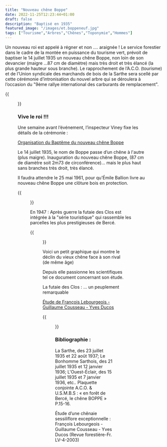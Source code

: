 ```yaml
---
title: "Nouveau chêne Boppe"
date: 2022-11-25T12:23:44+01:00
draft: false
description: "Baptisé en 1935"
featured_image: "/images/et.boppeneuf.jpg"
tags: ["Tourisme","Arbres","Chênes","Toponymie","Hommes"]
---
```



Un nouveau roi est appelé à régner et non …. araignée !
Le service forestier dans le cadre de la montée en
puissance du tourisme vert, prévoit de baptiser 
le 14 juillet 1935 un nouveau chêne Boppe, non loin
de son devancier (maigre …87 cm de diamètre) mais très
droit et très élancé (la plus grande hauteur sous branche).
Le rapprochement de l’A.C.O. (tourisme) et de
l’Union syndicale des marchands de bois de la Sarthe
sera scellé par cette cérémonie d’intronisation du nouvel
arbre qui se déroulera à l’occasion du "9ème rallye 
international des carburants de remplacement". 

{{<figure src="/images/articles/086b3.jpg" title="Le nouveau chêne Boppe">}}


### Vive le roi !!!
  
Une semaine avant l’événement, l’inspecteur Viney 
  fixe les détails de la cérémonie :
  
  [Organisation du Baptême du nouveau chêne Boppe](/articles/pdf/notedeviney80735.pdf) 
  
Le 14 juillet 1935, le nom de Boppe passe d’un chêne à l'autre (plus maigre).
Inauguration du nouveau chêne Boppe, (87 cm de diamètre soit 2m73 de circonférence)… 
  mais le plus haut sans branches très droit, très élancé. 
  
Il faudra attendre le 25 mai 1961, pour qu’Émile Ballion 
  livre au nouveau chêne Boppe une clôture bois en protection.

{{<figure src="/images/articles/oe19350715.jpg" title="Ouest-Éclair du 15 juillet 1935">}}
  
En 1947 : Après guerre la futaie des Clos est intégrée 
  à la "série touristique" qui rassemble les parcelles 
  les plus prestigieuses de Bercé.
 
{{<figure src="/images/articles/boppe20142.jpg" title="La croissance comparée des deux Boppe">}}
  
Voici un petit graphique qui montre le déclin du 
  vieux chêne face à son rival (de même âge)
  
  
Depuis elle passionne les scientifiques tel 
  ce document concernant son étude.
  
La futaie des Clos : … un peuplement remarquable 
  
  [Étude de François Lebourgeois - Guillaume Cousseau - Yves Ducos  ](/articles/pdf/etudechenaie.pdf) 

{{<figure src="/images/articles/boppe20141.jpg" title="Le nouveau chêne Boppe">}}

### Bibliographie :

La Sarthe, des 23 juillet 1935 et 22 août 1937;
Le Bonhomme Sarthois, des 21 juillet 1935 et 12 janvier 1936; 
L'Ouest-Éclair, des 15 juillet 1935 et 7 janvier 1936, etc..
Plaquette conjointe A.C.O. & U.S.M.B.S : « en forêt de Bercé, le chêne BOPPE » P.15-16.


Étude d’une chênaie sessiliflore exceptionnelle :
François Lebourgeois - Guillaume Cousseau - Yves Ducos (Revue forestière-Fr. LV-4-2003)
